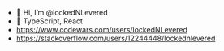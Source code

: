 - 👋 Hi, I’m @lockedNLevered
- 👀 TypeScript, React 
- https://www.codewars.com/users/lockedNLevered
- https://stackoverflow.com/users/12244448/lockednlevered
<!---
lockedNLevered/lockedNLevered is a ✨ special ✨ repository because its `README.md` (this file) appears on your GitHub profile.
You can click the Preview link to take a look at your changes.
--->

